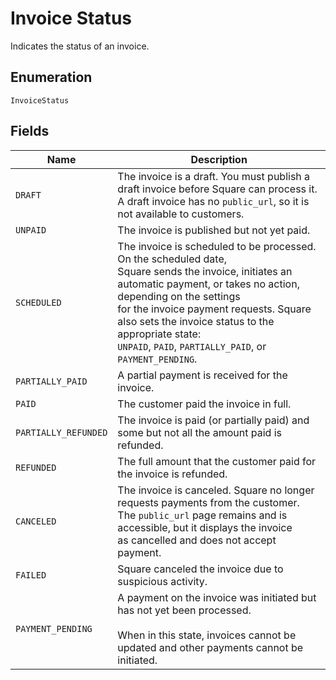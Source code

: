 
# Invoice Status

Indicates the status of an invoice.

## Enumeration

`InvoiceStatus`

## Fields

| Name | Description |
|  --- | --- |
| `DRAFT` | The invoice is a draft. You must publish a draft invoice before Square can process it.<br>A draft invoice has no `public_url`, so it is not available to customers. |
| `UNPAID` | The invoice is published but not yet paid. |
| `SCHEDULED` | The invoice is scheduled to be processed. On the scheduled date,<br>Square sends the invoice, initiates an automatic payment, or takes no action, depending on the settings<br>for the invoice payment requests. Square also sets the invoice status to the appropriate state:<br>`UNPAID`, `PAID`, `PARTIALLY_PAID`, or `PAYMENT_PENDING`. |
| `PARTIALLY_PAID` | A partial payment is received for the invoice. |
| `PAID` | The customer paid the invoice in full. |
| `PARTIALLY_REFUNDED` | The invoice is paid (or partially paid) and some but not all the amount paid is<br>refunded. |
| `REFUNDED` | The full amount that the customer paid for the invoice is refunded. |
| `CANCELED` | The invoice is canceled. Square no longer requests payments from the customer.<br>The `public_url` page remains and is accessible, but it displays the invoice<br>as cancelled and does not accept payment. |
| `FAILED` | Square canceled the invoice due to suspicious activity. |
| `PAYMENT_PENDING` | A payment on the invoice was initiated but has not yet been processed.<br><br>When in this state, invoices cannot be updated and other payments cannot be initiated. |

